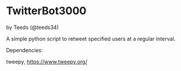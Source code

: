 # TwitterBot3000 
by Teeds (@teeds34)

A simple python script to retweet specified users at a regular interval.

Dependencies:

tweepy, https://www.tweepy.org/
